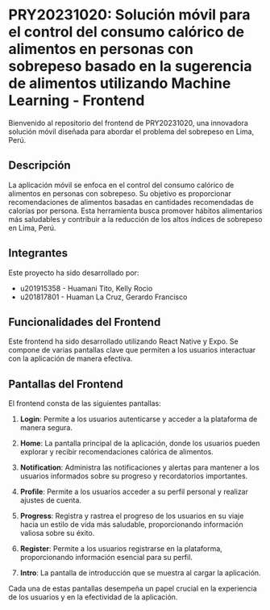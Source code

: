 # PRY20231020: Solución móvil para el control del consumo calórico de alimentos en personas con sobrepeso basado en la sugerencia de alimentos utilizando Machine Learning - Frontend

Bienvenido al repositorio del frontend de PRY20231020, una innovadora solución móvil diseñada para abordar el problema del sobrepeso en Lima, Perú.

## Descripción

La aplicación móvil se enfoca en el control del consumo calórico de alimentos en personas con sobrepeso. Su objetivo es proporcionar recomendaciones de alimentos basadas en cantidades recomendadas de calorías por persona. Esta herramienta busca promover hábitos alimentarios más saludables y contribuir a la reducción de los altos índices de sobrepeso en Lima, Perú.

## Integrantes

Este proyecto ha sido desarrollado por:

- u201915358 - Huamani Tito, Kelly Rocio
- u201817801 - Huaman La Cruz, Gerardo Francisco


## Funcionalidades del Frontend

Este frontend ha sido desarrollado utilizando React Native y Expo. Se compone de varias pantallas clave que permiten a los usuarios interactuar con la aplicación de manera efectiva.

## Pantallas del Frontend

El frontend consta de las siguientes pantallas:

1. **Login**: Permite a los usuarios autenticarse y acceder a la plataforma de manera segura.

2. **Home**: La pantalla principal de la aplicación, donde los usuarios pueden explorar y recibir recomendaciones calórica de alimentos.

3. **Notification**: Administra las notificaciones y alertas para mantener a los usuarios informados sobre su progreso y recordatorios importantes.

4. **Profile**: Permite a los usuarios acceder a su perfil personal y realizar ajustes de cuenta.

5. **Progress**: Registra y rastrea el progreso de los usuarios en su viaje hacia un estilo de vida más saludable, proporcionando información valiosa sobre su éxito.

6. **Register**: Permite a los usuarios registrarse en la plataforma, proporcionando información esencial para su perfil.

7. **Intro**: La pantalla de introducción que se muestra al cargar la aplicación.

Cada una de estas pantallas desempeña un papel crucial en la experiencia de los usuarios y en la efectividad de la aplicación.



